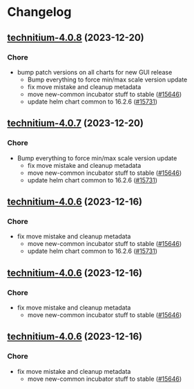 # Changelog



## [technitium-4.0.8](https://github.com/truecharts/charts/compare/technitium-4.0.5...technitium-4.0.8) (2023-12-20)

### Chore

- bump patch versions on all charts for new GUI release
  - Bump everything to force min/max scale version update
  - fix move mistake and cleanup metadata
  - move new-common incubator stuff to stable ([#15646](https://github.com/truecharts/charts/issues/15646))
  - update helm chart common to 16.2.6 ([#15731](https://github.com/truecharts/charts/issues/15731))
  
  


## [technitium-4.0.7](https://github.com/truecharts/charts/compare/technitium-4.0.5...technitium-4.0.7) (2023-12-20)

### Chore

- Bump everything to force min/max scale version update
  - fix move mistake and cleanup metadata
  - move new-common incubator stuff to stable ([#15646](https://github.com/truecharts/charts/issues/15646))
  - update helm chart common to 16.2.6 ([#15731](https://github.com/truecharts/charts/issues/15731))
  
  


## [technitium-4.0.6](https://github.com/truecharts/charts/compare/technitium-4.0.5...technitium-4.0.6) (2023-12-16)

### Chore

- fix move mistake and cleanup metadata
  - move new-common incubator stuff to stable ([#15646](https://github.com/truecharts/charts/issues/15646))
  - update helm chart common to 16.2.6 ([#15731](https://github.com/truecharts/charts/issues/15731))
  
  


## [technitium-4.0.6](https://github.com/truecharts/charts/compare/technitium-4.0.5...technitium-4.0.6) (2023-12-16)

### Chore

- fix move mistake and cleanup metadata
  - move new-common incubator stuff to stable ([#15646](https://github.com/truecharts/charts/issues/15646))
  
  


## [technitium-4.0.6](https://github.com/truecharts/charts/compare/technitium-4.0.5...technitium-4.0.6) (2023-12-16)

### Chore

- fix move mistake and cleanup metadata
  - move new-common incubator stuff to stable ([#15646](https://github.com/truecharts/charts/issues/15646))
  
  